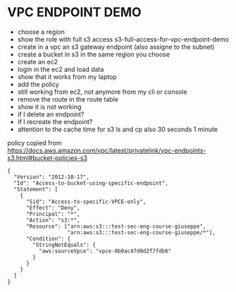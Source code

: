 # VPC ENDPOINT DEMO
* choose a region
* show the role with full s3 access s3-full-access-for-vpc-endpoint-demo
* create in a vpc an s3 gateway endpoint (also assigne to the subnet)
* create a bucket in s3 in the same region you choose
* create an ec2
* login in the ec2 and load data
* show that it works from my laptop
* add the policy 
* still working from ec2, not anymore from my cli or console
* remove the route in the route table
* show it is not working
* if I delete an endpoint?
* if I recreate the endpoint?
* attention to the cache time for s3 ls and cp also 30 seconds 1 minute

policy copied from https://docs.aws.amazon.com/vpc/latest/privatelink/vpc-endpoints-s3.html#bucket-policies-s3 

```
{
  "Version": "2012-10-17",
  "Id": "Access-to-bucket-using-specific-endpoint",
  "Statement": [
    {
      "Sid": "Access-to-specific-VPCE-only",
      "Effect": "Deny",
      "Principal": "*",
      "Action": "s3:*",
      "Resource": ["arn:aws:s3:::test-sec-eng-course-giuseppe",
                   "arn:aws:s3:::test-sec-eng-course-giuseppe/*"],
      "Condition": {
        "StringNotEquals": {
          "aws:sourceVpce": "vpce-0b0ac47d0d2f7fdb6"
        }
      }
    }
  ]
}
```
